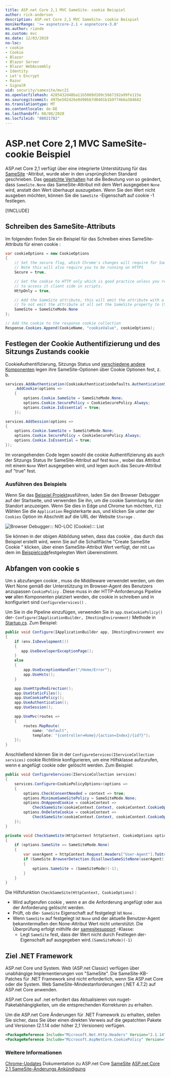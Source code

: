 ```yaml
---
title: ASP.net Core 2,1 MVC SameSite- cookie Beispiel
author: rick-anderson
description: ASP.net Core 2,1 MVC SameSite- cookie Beispiel
monikerRange: '>= aspnetcore-2.1 < aspnetcore-3.0'
ms.author: riande
ms.custom: mvc
ms.date: 12/03/2019
no-loc:
- cookie
- Cookie
- Blazor
- Blazor Server
- Blazor WebAssembly
- Identity
- Let's Encrypt
- Razor
- SignalR
uid: security/samesite/mvc21
ms.openlocfilehash: 4285432d48ba11b5069d109c5667192a99fe115e
ms.sourcegitcommit: 497be502426e9d90bb7d0401b1b9f74b6a384682
ms.translationtype: MT
ms.contentlocale: de-DE
ms.lasthandoff: 08/08/2020
ms.locfileid: "88021782"
---
```

# <a name="aspnet-core-21-mvc-samesite-no-loccookie-sample"></a>ASP.net Core 2,1 MVC SameSite- cookie Beispiel

ASP.net Core 2,1 verfügt über eine integrierte Unterstützung für das [SameSite](https://www.owasp.org/index.php/SameSite) -Attribut, wurde aber in den ursprünglichen Standard geschrieben. Das [gepatchte Verhalten](https://github.com/dotnet/aspnetcore/issues/8212) hat die Bedeutung von so geändert, dass `SameSite.None` das SameSite-Attribut mit dem Wert ausgegeben `None` wird, anstatt den Wert überhaupt auszugeben. Wenn Sie den Wert nicht ausgeben möchten, können Sie die `SameSite` -Eigenschaft auf cookie -1 festlegen.

[!INCLUDE[](~/includes/SameSiteIdentity.md)]

## <a name="writing-the-samesite-attribute"></a><a name="sampleCode"></a>Schreiben des SameSite-Attributs

Im folgenden finden Sie ein Beispiel für das Schreiben eines SameSite-Attributs für einen cookie :

```c#
var cookieOptions = new CookieOptions
{
    // Set the secure flag, which Chrome's changes will require for SameSite none.
    // Note this will also require you to be running on HTTPS
    Secure = true,

    // Set the cookie to HTTP only which is good practice unless you really do need
    // to access it client side in scripts.
    HttpOnly = true,

    // Add the SameSite attribute, this will emit the attribute with a value of none.
    // To not emit the attribute at all set the SameSite property to (SameSiteMode)(-1).
    SameSite = SameSiteMode.None
};

// Add the cookie to the response cookie collection
Response.Cookies.Append(CookieName, "cookieValue", cookieOptions);
```

## <a name="setting-no-loccookie-authentication-and-session-state-no-loccookies"></a>Festlegen der Cookie Authentifizierung und des Sitzungs Zustands cookie

CookieAuthentifizierung, Sitzungs Status und [verschiedene andere Komponenten](https://docs.microsoft.com/aspnet/core/security/samesite?view=aspnetcore-2.1) legen ihre SameSite-Optionen über Cookie Optionen fest, z. b.

```c#
services.AddAuthentication(CookieAuthenticationDefaults.AuthenticationScheme)
    .AddCookie(options =>
    {
        options.Cookie.SameSite = SameSiteMode.None;
        options.Cookie.SecurePolicy = CookieSecurePolicy.Always;
        options.Cookie.IsEssential = true;
    });

services.AddSession(options =>
{
    options.Cookie.SameSite = SameSiteMode.None;
    options.Cookie.SecurePolicy = CookieSecurePolicy.Always;
    options.Cookie.IsEssential = true;
});
```

Im vorangehenden Code legen sowohl die cookie Authentifizierung als auch der Sitzungs Status Ihr SameSite-Attribut auf fest `None` , wobei das Attribut mit einem `None` Wert ausgegeben wird, und legen auch das Secure-Attribut auf "true" fest.

### <a name="run-the-sample"></a>Ausführen des Beispiels

Wenn Sie das [Beispiel Projekt](https://github.com/blowdart/AspNetSameSiteSamples/tree/master/AspNetCore21MVC)ausführen, laden Sie den Browser Debugger auf der Startseite, und verwenden Sie ihn, um die cookie Sammlung für den Standort anzuzeigen. Wenn Sie dies in Edge und Chrome tun möchten, `F12` Wählen Sie die `Application` Registerkarte aus, und klicken Sie unter der `Cookies` Option im Abschnitt auf die URL der Website `Storage` .

![Browser Debugger::: NO-LOC (Cookie)::: List](BrowserDebugger.png)

Sie können in der obigen Abbildung sehen, dass das cookie , das durch das Beispiel erstellt wird, wenn Sie auf die Schaltfläche "Create SameSite Cookie " klicken, über einen SameSite-Attribut Wert verfügt, der mit `Lax` dem im [Beispielcode](#sampleCode)festgelegten Wert übereinstimmt.

## <a name="intercepting-no-loccookies"></a><a name="interception"></a>Abfangen von cookie s

Um s abzufangen cookie , muss die Middleware verwendet werden, um den Wert None gemäß der Unterstützung im Browser-Agent des Benutzers anzupassen `CookiePolicy` . Diese muss in der HTTP-Anforderungs Pipeline **vor** allen Komponenten platziert werden, die cookie in schreiben und in konfiguriert sind `ConfigureServices()` .

Um Sie in die Pipeline einzufügen, verwenden Sie in `app.UseCookiePolicy()` der- `Configure(IApplicationBuilder, IHostingEnvironment)` Methode in [Startup.cs](https://github.com/blowdart/AspNetSameSiteSamples/blob/master/AspNetCore21MVC/Startup.cs). Zum Beispiel:

```c#
public void Configure(IApplicationBuilder app, IHostingEnvironment env)
{
    if (env.IsDevelopment())
    {
       app.UseDeveloperExceptionPage();
    }
    else
    {
        app.UseExceptionHandler("/Home/Error");
        app.UseHsts();
    }

    app.UseHttpsRedirection();
    app.UseStaticFiles();
    app.UseCookiePolicy();
    app.UseAuthentication();
    app.UseSession();

    app.UseMvc(routes =>
    {
        routes.MapRoute(
            name: "default",
            template: "{controller=Home}/{action=Index}/{id?}");
    });
}
```

Anschließend können Sie in der `ConfigureServices(IServiceCollection services)` cookie Richtlinie konfigurieren, um eine Hilfsklasse aufzurufen, wenn e angefügt cookie oder gelöscht werden. Zum Beispiel:

```c#
public void ConfigureServices(IServiceCollection services)
{
    services.Configure<CookiePolicyOptions>(options =>
    {
        options.CheckConsentNeeded = context => true;
        options.MinimumSameSitePolicy = SameSiteMode.None;
        options.OnAppendCookie = cookieContext =>
            CheckSameSite(cookieContext.Context, cookieContext.CookieOptions);
        options.OnDeleteCookie = cookieContext =>
            CheckSameSite(cookieContext.Context, cookieContext.CookieOptions);
    });
}

private void CheckSameSite(HttpContext httpContext, CookieOptions options)
{
    if (options.SameSite == SameSiteMode.None)
    {
        var userAgent = httpContext.Request.Headers["User-Agent"].ToString();
        if (SameSite.BrowserDetection.DisallowsSameSiteNone(userAgent))
        {
            options.SameSite = (SameSiteMode)(-1);
        }
    }
}
```

Die Hilfsfunktion `CheckSameSite(HttpContext, CookieOptions)` :

* Wird aufgerufen cookie , wenn e an die Anforderung angefügt oder aus der Anforderung gelöscht werden.
* Prüft, ob die- `SameSite` Eigenschaft auf festgelegt ist `None` .
* Wenn `SameSite` auf festgelegt ist `None` und der aktuelle Benutzer-Agent bekanntermaßen den None-Attribut Wert nicht unterstützt. Die Überprüfung erfolgt mithilfe der [samesitesupport](https://github.com/dotnet/AspNetCore.Docs/tree/master/aspnetcore/security/samesite/sample/snippets/SameSiteSupport.cs) -Klasse:
  * Legt `SameSite` fest, dass der Wert nicht durch Festlegen der-Eigenschaft auf ausgegeben wird.`(SameSiteMode)(-1)`

## <a name="targeting-net-framework"></a>Ziel .NET Framework

ASP.net Core und System. Web (ASP.net Classic) verfügen über unabhängige Implementierungen von "SameSite". Die SameSite-KB-Patches für .NET Framework sind nicht erforderlich, wenn Sie ASP.net Core oder die System. Web SameSite-Mindestanforderungen (.NET 4.7.2) auf ASP.net Core anwenden.

ASP.net Core auf .net erfordert das Aktualisieren von nuget-Paketabhängigkeiten, um die entsprechenden Korrekturen zu erhalten.

Um die ASP.net Core Änderungen für .NET Framework zu erhalten, stellen Sie sicher, dass Sie über einen direkten Verweis auf die gepatchten Pakete und Versionen (2.1.14 oder höher 2,1 Versionen) verfügen.

```xml
<PackageReference Include="Microsoft.Net.Http.Headers" Version="2.1.14" />
<PackageReference Include="Microsoft.AspNetCore.CookiePolicy" Version="2.1.14" />
```

### <a name="more-information"></a>Weitere Informationen
 
[Chrome-Updates](https://www.chromium.org/updates/same-site) 
 Dokumentation zu ASP.net Core [SameSite](https://docs.microsoft.com/aspnet/core/security/samesite?view=aspnetcore-2.1) 
 [ASP.net Core 2,1 SameSite-Änderungs Ankündigung](https://github.com/dotnet/aspnetcore/issues/8212)